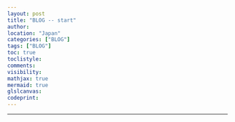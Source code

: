 ```yaml
---
layout: post
title: "BLOG -- start"
author:
location: "Japan"
categories: ["BLOG"]
tags: ["BLOG"]
toc: true
toclistyle:
comments:
visibility:
mathjax: true
mermaid: true
glslcanvas:
codeprint:
---
```




<hr class='reviewline'/>
<p class='reviewtip'><script type='text/javascript' src='{% include relref.html url="/assets/reviewjs/blogs/2020-08-21-welcome-to-my-blog.md.js" %}'></script></p>
